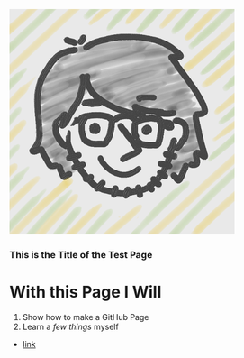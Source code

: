 ![Dylan](/dylan.png)
### This is the Title of the Test Page
# With this Page I Will
1. Show how to make a GitHub Page
2. Learn a _few things_ myself
- [link](www.tibert.net)
